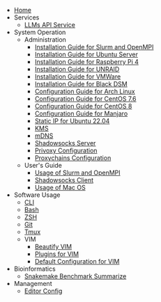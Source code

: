 * [Home](/)
* Services
	* [LLMs API Service](API.Service.md)
* System Operation
	* Administration
		* [Installation Guide for Slurm and OpenMPI](InstallSlurmOpenMPI.md)
		* [Installation Guide for Ubuntu Server](UbuntuServerInstallation.md)
		* [Installation Guide for Raspberry Pi 4](rpi4.md)
		* [Installation Guide for UNRAID](UNRAID.md)
		* [Installation Guide for VMWare](VMWare.md)
		* [Installation Guide for Black DSM](BlackDSM.md)
		* [Configuration Guide for Arch Linux](ArchLinux.md)
		* [Configuration Guide for CentOS 7.6](CentOS76.md)
		* [Configuration Guide for CentOS 8](CentOS8.md)
		* [Configuration Guide for Manjaro](Manjaro.md)
		* [Static IP for Ubuntu 22.04](StaticIP4Ubuntu22.04.md)
		* [KMS](KMS.md)
		* [mDNS](mDNS.md)
		* [Shadowsocks Server](ShadowsocksServer.md)
		* [Privoxy Configuration](PrivoxyConf.md)
		* [Proxychains Configuration](proxychains.md)
	* User's Guide
		* [Usage of Slurm and OpenMPI](UsageSlurmOpenMPI.md)
		* [Shadowsocks Client](ShadowsocksClient.md)
		* [Usage of Mac OS](MacOS.md)
* Software Usage
	* [CLI](CLI.md)
	* [Bash](Bash.md)
	* [ZSH](Zsh.md)
	* [Git](git.md)
	* [Tmux](Tmux.md)
	* VIM
		* [Beautify VIM](VIM.Beautify.md)
		* [Plugins for VIM](VIM.plugins.md)
		* [Default Configuration for VIM](VIM.Default.Conf.md)
* Bioinformatics
	* [Snakemake Benchmark Summarize](benchmark.md)
* Management
	* [Editor Config](EditorConfig.md)

